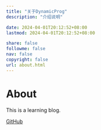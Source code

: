 ```yaml
---
title: "关于DynamicProg"
description: "介绍说明"

date: 2024-04-01T20:12:52+08:00
lastmod: 2024-04-01T20:12:52+08:00

share: false
followme: false
nav: false
copyright: false
url: about.html
---
```


# About

This is a learning blog.

[GitHub](https://github.com/DynamicProg)